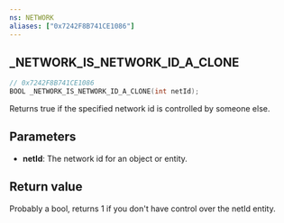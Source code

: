 ```yaml
---
ns: NETWORK
aliases: ["0x7242F8B741CE1086"]
---
```

## _NETWORK_IS_NETWORK_ID_A_CLONE

```c
// 0x7242F8B741CE1086
BOOL _NETWORK_IS_NETWORK_ID_A_CLONE(int netId);
```

Returns true if the specified network id is controlled by someone else.

## Parameters
* **netId**: The network id for an object or entity.

## Return value
Probably a bool, returns 1 if you don't have control over the netId entity.